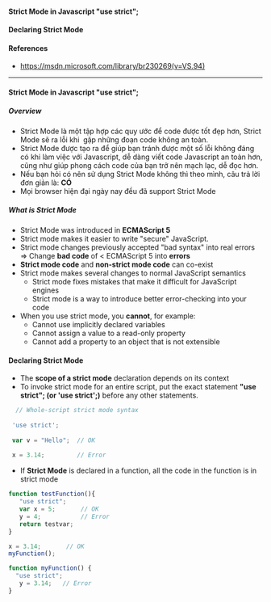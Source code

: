 #### Strict Mode in Javascript "use strict";
#### Declaring Strict Mode
#### References
  - https://msdn.microsoft.com/library/br230269(v=VS.94)
---------------------------

#### Strict Mode in Javascript "use strict";

##### Overview
- Strict Mode là một tập hợp các quy ước để code được tốt đẹp hơn, Strict Mode sẽ ra lỗi khi  gặp những đoạn code không an toàn.
- Strict Mode được tạo ra để giúp bạn tránh được một số lỗi không đáng có khi làm việc với Javascript, dễ dàng viết code Javascript an toàn hơn, cũng như giúp phong cách code của bạn trở nên mạch lạc, dễ đọc hơn.
- Nếu bạn hỏi có nên sử dụng Strict Mode không thì theo mình, câu trả lời đơn giản là: **CÓ**
- Mọi browser hiện đại ngày nay đều đã support Strict Mode

##### What is Strict Mode
 - Strict Mode was introduced in **ECMAScript 5**
 - Strict mode makes it easier to write "secure" JavaScript.
 - Strict mode changes previously accepted "bad syntax" into real errors  => Change **bad code** of < ECMAScript 5 into **errors**
 - **Strict mode code** and **non-strict mode code** can co-exist
 - Strict mode makes several changes to normal JavaScript semantics
   - Strict mode fixes mistakes that make it difficult for JavaScript engines
   - Strict mode is a way to introduce better error-checking into your code
 - When you use strict mode, you **cannot**, for example:
   - Cannot use implicitly declared variables
   - Cannot assign a value to a read-only property
   - Cannot add a property to an object that is not extensible
   
   
#### Declaring Strict Mode
 - The **scope of a strict mode** declaration depends on its context
 - To invoke strict mode for an entire script, put the exact statement **"use strict"; (or 'use strict';)** before any other statements.
 
 ```js
   // Whole-script strict mode syntax
   
  'use strict';
  
  var v = "Hello";  // OK
  
  x = 3.14;         // Error
 ```
 
 - If **Strict Mode** is declared in a function, all the code in the function is in strict mode
 
 ```js
 function testFunction(){
    "use strict";
    var x = 5;       // OK
    y = 4;           // Error
    return testvar;
}
 ```
 
 ```js
 x = 3.14;       // OK
 myFunction();

function myFunction() {
   "use strict";
    y = 3.14;   // Error
}
 
 ```
 
 
 
 
 
 
 
